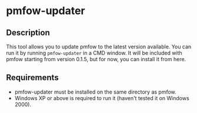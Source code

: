 # pmfow-updater

## Description
This tool allows you to update pmfow to the latest version available. You can run it by running `pmfow-updater` in a CMD window. It will be included with pmfow starting from version 0.1.5, but for now, you can install it from here.

## Requirements
- pmfow-updater must be installed on the same directory as pmfow.
- Windows XP or above is required to run it (haven't tested it on Windows 2000).
